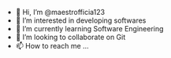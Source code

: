 - 👋 Hi, I’m @maestrofficia123
- 👀 I’m interested in developing softwares
- 🌱 I’m currently learning Software Engineering
- 💞️ I’m looking to collaborate on Git
- 📫 How to reach me ...

<!---
maestrofficia123/maestrofficia123 is a ✨ special ✨ repository because its `README.md` (this file) appears on your GitHub profile.
You can click the Preview link to take a look at your changes.
--->
